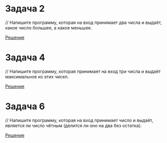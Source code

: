 
# Задача 2

// Напишите программу, которая на вход принимает два числа и выдаёт, какое число большее, а какое меньшее.

[Решение](../Example001/Program.cs)

# Задача 4
// Напишите программу, которая принимает на вход три числа и выдаёт максимальное из этих чисел.

[Решение](../Example002/Program.cs)

# Задача 6
// Напишите программу, которая на вход принимает число и выдаёт, является ли число чётным (делится ли оно на два без остатка).

[Решение](../Example003/Program.cs)